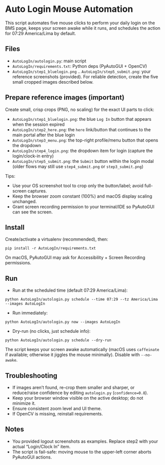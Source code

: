 # Auto Login Mouse Automation

This script automates five mouse clicks to perform your daily login on the BMS page, keeps your screen awake while it runs, and schedules the action for 07:29 America/Lima by default.

## Files
- `AutoLogIn/autologin.py`: main script
- `AutoLogIn/requirements.txt`: Python deps (PyAutoGUI + OpenCV)
- `AutoLogIn/step1_bluelogin.png` .. `AutoLogIn/step5_submit.png`: your reference screenshots (provided). For reliable detection, create the five small cropped images described below.

## Prepare reference images (important)
Create small, crisp crops (PNG, no scaling) for the exact UI parts to click:
- `AutoLogIn/step1_bluelogin.png`: the blue `Log In` button that appears when the session expired
- `AutoLogIn/step2_here.png`: the `here` link/button that continues to the main portal after the blue login
- `AutoLogIn/step3_menu.png`: the top-right profile/menu button that opens the dropdown
- `AutoLogIn/step4_login.png`: the dropdown item for login (capture the login/clock-in entry)
- `AutoLogIn/step5_submit.png`: the `Submit` button within the login modal (older flows may still use `step4_submit.png` or `step3_submit.png`)

Tips:
- Use your OS screenshot tool to crop only the button/label; avoid full-screen captures.
- Keep the browser zoom constant (100%) and macOS display scaling unchanged.
- Grant screen recording permission to your terminal/IDE so PyAutoGUI can see the screen.

## Install
Create/activate a virtualenv (recommended), then:

```
pip install -r AutoLogIn/requirements.txt
```

On macOS, PyAutoGUI may ask for Accessibility + Screen Recording permissions.

## Run
- Run at the scheduled time (default 07:29 America/Lima):

```
python AutoLogIn/autologin.py schedule --time 07:29 --tz America/Lima --images AutoLogIn
```

- Run immediately:

```
python AutoLogIn/autologin.py now --images AutoLogIn
```

- Dry-run (no clicks, just schedule info):

```
python AutoLogIn/autologin.py schedule --dry-run
```

The script keeps your screen awake automatically (macOS uses `caffeinate` if available; otherwise it jiggles the mouse minimally). Disable with `--no-awake`.

## Troubleshooting
- If images aren’t found, re-crop them smaller and sharper, or reduce/raise confidence by editing `autologin.py` (`confidence=0.8`).
- Keep your browser window visible on the active desktop; do not minimize it.
- Ensure consistent zoom level and UI theme.
- If OpenCV is missing, reinstall requirements.

## Notes
- You provided logout screenshots as examples. Replace step2 with your actual “Login/Clock In” item.
- The script is fail-safe: moving mouse to the upper-left corner aborts PyAutoGUI actions.
